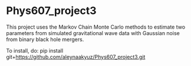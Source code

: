 # Phys607_project3

This project uses the Markov Chain Monte Carlo methods
to estimate two parameters from simulated gravitational wave
data with Gaussian noise from binary black hole mergers.

To install, do: pip install git+https://github.com/aleynaakyuz/Phys607_project3.git
